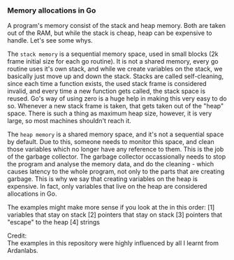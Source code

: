 ### Memory allocations in Go

A program's memory consist of the stack and heap memory. 
Both are taken out of the RAM, but while the stack is cheap, heap can be expensive to handle. Let's see some whys.

The `stack memory` is a sequential memory space, used in small blocks (2k frame initial size for each go routine). It is not a shared memory, every go routine uses it's own stack, and while we create variables on the stack, we basically just move up and down the stack.
Stacks are called self-cleaning, since each time a function exists, the used stack frame is considered invalid, and every time a new function gets called, the stack space is reused. Go's way of using zero is a huge help in making this very easy to do so.
Whenever a new stack frame is taken, that gets taken out of the "heap" space. There is such a thing as maximum heap size, however, it is very large, so most machines shouldn't reach it. 


The `heap memory` is a shared memory space, and it's not a sequential space by default. Due to this, someone needs to monitor this space, and clean those variables which no longer have any reference to them. This is the job of the garbage collector.
The garbage collector occassionally needs to stop the program and analyse the memory data, and do the cleaning - which causes latency to the whole program, not only to the parts that are creating garbage. This is why we say that creating variables on the heap is expensive. 
In fact, only variables that live on the heap are considered allocations in Go.

The examples might make more sense if you look at the in this order:
[1] variables that stay on stack
[2] pointers that stay on stack
[3] pointers that "escape" to the heap
[4] strings 


Credit:  
The examples in this repository were highly influenced by all I learnt from Ardanlabs. 



